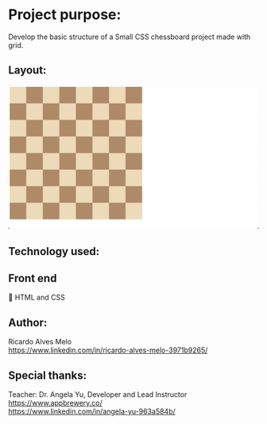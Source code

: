 # Project purpose:
Develop the basic structure of a Small CSS chessboard project made with grid.

## Layout:

![Mobile 1](https://github.com/ricardoadevmelo/grid/blob/main/goal.png)

## Technology used:
## Front end
:small_blue_diamond: HTML and CSS <br />

## Author: <br />
Ricardo Alves Melo <br />
https://www.linkedin.com/in/ricardo-alves-melo-3971b9265/

## Special thanks: <br />

Teacher: Dr. Angela Yu, Developer and Lead Instructor <br />
https://www.appbrewery.co/ <br />
https://www.linkedin.com/in/angela-yu-963a584b/
